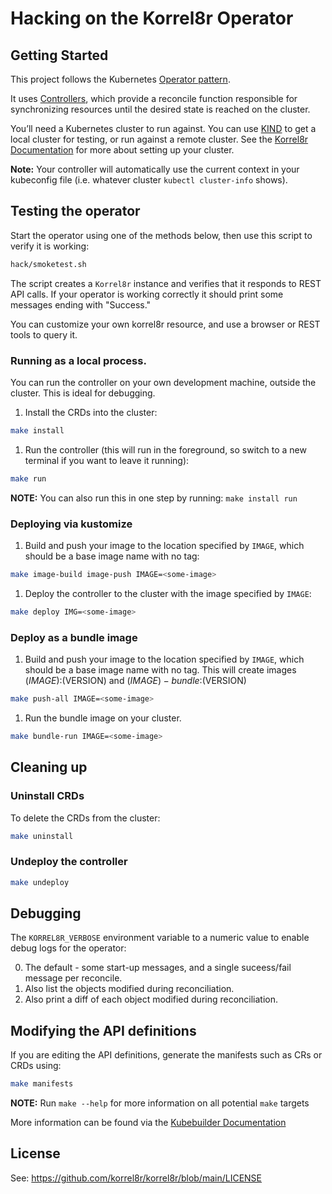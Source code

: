 # Hacking on the Korrel8r Operator

## Getting Started

This project follows the Kubernetes [Operator pattern](https://kubernetes.io/docs/concepts/extend-kubernetes/operator/).

It uses [Controllers](https://kubernetes.io/docs/concepts/architecture/controller/),
which provide a reconcile function responsible for synchronizing resources until the desired state is reached on the cluster.

You’ll need a Kubernetes cluster to run against.
You can use [KIND](https://sigs.k8s.io/kind) to get a local cluster for testing, or run against a remote cluster.
See the [Korrel8r Documentation](https://korrel8r.github.io/korrel8r/) for more about setting up your cluster.

**Note:** Your controller will automatically use the current context in your kubeconfig file (i.e. whatever cluster `kubectl cluster-info` shows).

## Testing the operator

Start the operator using one of the methods below, then use this script to verify it is working:

```sh
hack/smoketest.sh
```

The script creates a `Korrel8r` instance and verifies that it responds to REST API calls.
If your operator is working correctly it should print some messages ending with "Success."

You can customize your own korrel8r resource, and use a browser or REST tools to query it.

### Running as a local process.

You can run the controller on your own development machine, outside the cluster. This is ideal for debugging.

1. Install the CRDs into the cluster:

```sh
make install
```

1. Run the controller (this will run in the foreground, so switch to a new terminal if you want to leave it running):

```sh
make run
```

**NOTE:** You can also run this in one step by running: `make install run`

### Deploying via kustomize

1. Build and push your image to the location specified by `IMAGE`, which should be a base image name with no tag:

```sh
make image-build image-push IMAGE=<some-image>
```

1. Deploy the controller to the cluster with the image specified by `IMAGE`:

```sh
make deploy IMG=<some-image>
```

### Deploy as a bundle image

1. Build and push your image to the location specified by `IMAGE`, which should be a base image name with no tag.
This will create images $(IMAGE):$(VERSION) and $(IMAGE)-bundle:$(VERSION)

```sh
make push-all IMAGE=<some-image>
```

1. Run the bundle image on your cluster.

```sh
make bundle-run IMAGE=<some-image>
```

## Cleaning up

### Uninstall CRDs
To delete the CRDs from the cluster:

```sh
make uninstall
```

### Undeploy the controller

```sh
make undeploy
```

## Debugging

The `KORREL8R_VERBOSE` environment variable to a numeric value to enable debug logs for the operator:

0. The default - some start-up messages, and a single suceess/fail message per reconcile.
1. Also list the objects modified during reconciliation.
2. Also print a diff of each object modified during reconciliation.

## Modifying the API definitions

If you are editing the API definitions, generate the manifests such as CRs or CRDs using:

```sh
make manifests
```

**NOTE:** Run `make --help` for more information on all potential `make` targets

More information can be found via the [Kubebuilder Documentation](https://book.kubebuilder.io/introduction.html)

## License

See: https://github.com/korrel8r/korrel8r/blob/main/LICENSE
